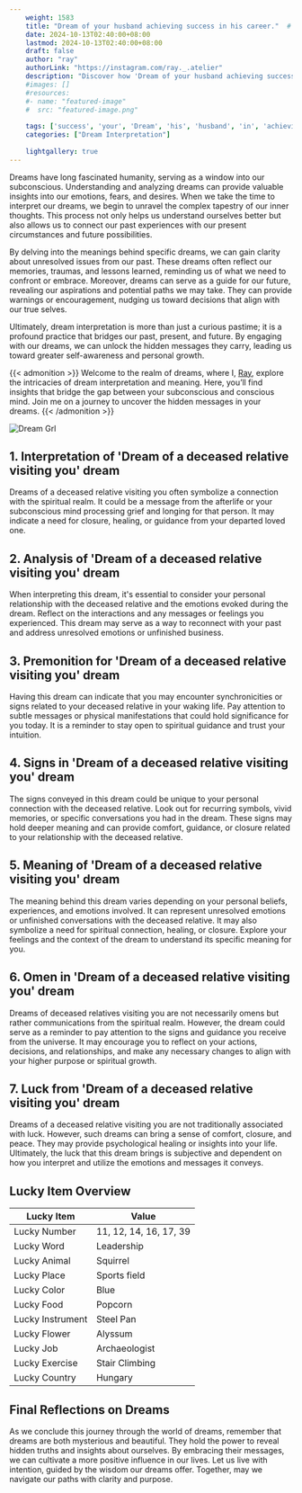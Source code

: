 ```yaml
---
    weight: 1583
    title: "Dream of your husband achieving success in his career."  # Assuming 'title' column exists
    date: 2024-10-13T02:40:00+08:00
    lastmod: 2024-10-13T02:40:00+08:00
    draft: false
    author: "ray"
    authorLink: "https://instagram.com/ray._.atelier"
    description: "Discover how 'Dream of your husband achieving success in his career.' can interpret your future and uncover its significant meanings in your life."
    #images: []
    #resources:
    #- name: "featured-image"
    #  src: "featured-image.png"
    
    tags: ['success', 'your', 'Dream', 'his', 'husband', 'in', 'achieving', 'of', 'career.']
    categories: ["Dream Interpretation"]
    
    lightgallery: true
---
```

    
Dreams have long fascinated humanity, serving as a window into our subconscious. Understanding and analyzing dreams can provide valuable insights into our emotions, fears, and desires. When we take the time to interpret our dreams, we begin to unravel the complex tapestry of our inner thoughts. This process not only helps us understand ourselves better but also allows us to connect our past experiences with our present circumstances and future possibilities.

By delving into the meanings behind specific dreams, we can gain clarity about unresolved issues from our past. These dreams often reflect our memories, traumas, and lessons learned, reminding us of what we need to confront or embrace. Moreover, dreams can serve as a guide for our future, revealing our aspirations and potential paths we may take. They can provide warnings or encouragement, nudging us toward decisions that align with our true selves.

Ultimately, dream interpretation is more than just a curious pastime; it is a profound practice that bridges our past, present, and future. By engaging with our dreams, we can unlock the hidden messages they carry, leading us toward greater self-awareness and personal growth.

{{< admonition >}}
Welcome to the realm of dreams, where I, [Ray](https://instagram.com/ray._.atelier), explore the intricacies of dream interpretation and meaning. Here, you’ll find insights that bridge the gap between your subconscious and conscious mind. Join me on a journey to uncover the hidden messages in your dreams.
{{< /admonition >}}

![Dream Grl](https://cdn.pixabay.com/photo/2017/11/02/03/35/gothic-2910057_1280.jpg "Dream Grl")

## 1. Interpretation of 'Dream of a deceased relative visiting you' dream
 Dreams of a deceased relative visiting you often symbolize a connection with the spiritual realm. It could be a message from the afterlife or your subconscious mind processing grief and longing for that person. It may indicate a need for closure, healing, or guidance from your departed loved one.

## 2. Analysis of 'Dream of a deceased relative visiting you' dream
 When interpreting this dream, it's essential to consider your personal relationship with the deceased relative and the emotions evoked during the dream. Reflect on the interactions and any messages or feelings you experienced. This dream may serve as a way to reconnect with your past and address unresolved emotions or unfinished business.

## 3. Premonition for 'Dream of a deceased relative visiting you' dream
 Having this dream can indicate that you may encounter synchronicities or signs related to your deceased relative in your waking life. Pay attention to subtle messages or physical manifestations that could hold significance for you today. It is a reminder to stay open to spiritual guidance and trust your intuition.

## 4. Signs in 'Dream of a deceased relative visiting you' dream
 The signs conveyed in this dream could be unique to your personal connection with the deceased relative. Look out for recurring symbols, vivid memories, or specific conversations you had in the dream. These signs may hold deeper meaning and can provide comfort, guidance, or closure related to your relationship with the deceased relative.

## 5. Meaning of 'Dream of a deceased relative visiting you' dream
 The meaning behind this dream varies depending on your personal beliefs, experiences, and emotions involved. It can represent unresolved emotions or unfinished conversations with the deceased relative. It may also symbolize a need for spiritual connection, healing, or closure. Explore your feelings and the context of the dream to understand its specific meaning for you.

## 6. Omen in 'Dream of a deceased relative visiting you' dream
 Dreams of deceased relatives visiting you are not necessarily omens but rather communications from the spiritual realm. However, the dream could serve as a reminder to pay attention to the signs and guidance you receive from the universe. It may encourage you to reflect on your actions, decisions, and relationships, and make any necessary changes to align with your higher purpose or spiritual growth.

## 7. Luck from 'Dream of a deceased relative visiting you' dream
 Dreams of a deceased relative visiting you are not traditionally associated with luck. However, such dreams can bring a sense of comfort, closure, and peace. They may provide psychological healing or insights into your life. Ultimately, the luck that this dream brings is subjective and dependent on how you interpret and utilize the emotions and messages it conveys.

## Lucky Item Overview
| Lucky Item          | Value              |
|---------------|--------------------|
| Lucky Number        | 11, 12, 14, 16, 17, 39  |
| Lucky Word          | Leadership |
| Lucky Animal        | Squirrel |
| Lucky Place         | Sports field     |
| Lucky Color         | Blue     |
| Lucky Food          | Popcorn      |
| Lucky Instrument    | Steel Pan |
| Lucky Flower        | Alyssum    |
| Lucky Job           | Archaeologist       |
| Lucky Exercise      | Stair Climbing  |
| Lucky Country       | Hungary    |


##  Final Reflections on Dreams

As we conclude this journey through the world of dreams, remember that dreams are both mysterious and beautiful. They hold the power to reveal hidden truths and insights about ourselves. By embracing their messages, we can cultivate a more positive influence in our lives. Let us live with intention, guided by the wisdom our dreams offer. Together, may we navigate our paths with clarity and purpose.
